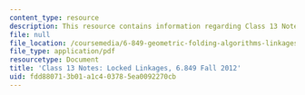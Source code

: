 ```yaml
---
content_type: resource
description: This resource contains information regarding Class 13 Notes, Fall 2012.
file: null
file_location: /coursemedia/6-849-geometric-folding-algorithms-linkages-origami-polyhedra-fall-2012/fdd880713b01a1c403785ea0092270cb_MIT6_849F12_C13.pdf
file_type: application/pdf
resourcetype: Document
title: 'Class 13 Notes: Locked Linkages, 6.849 Fall 2012'
uid: fdd88071-3b01-a1c4-0378-5ea0092270cb
---
```

